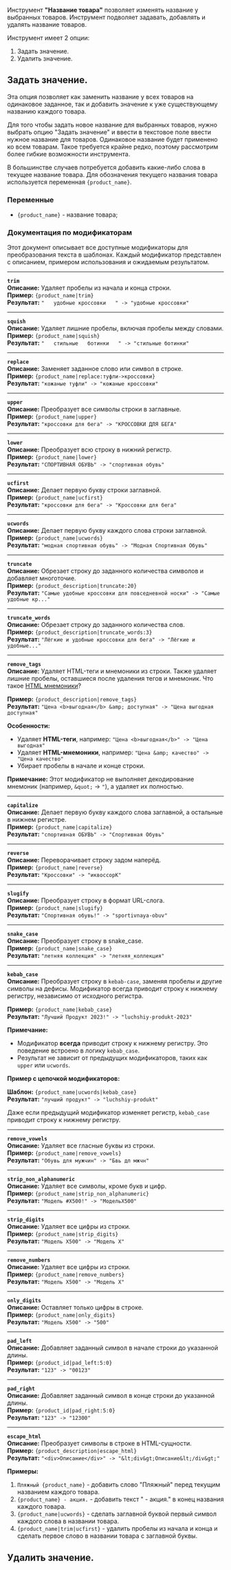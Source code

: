 Инструмент **"Название товара"** позволяет изменять название у выбранных товаров. Инструмент подволяет задавать, добавлять и удалять название товаров.

Инструмент имеет 2 опции:

1. Задать значение.
2. Удалить значение.

## Задать значение.

Эта опция позволяет как заменить название у всех товаров на одинаковое заданное, так и добавить значение к уже существующему названию каждого товара.

Для того чтобы задать новое название для выбранных товаров, нужно выбрать опцию "Задать значение" и ввести в текстовое поле ввести нужное название для товаров. Одинаковое название будет применено ко всем товарам. Такое требуется крайне редко, поэтому рассмотрим более гибкие возможности инструмента.

В большинстве случаев потребуется добавить какие-либо слова в текущее название товара. Для обозначения текущего названия товара используется переменная `{product_name}`. 

### Переменные
* `{product_name}` - название товара;

### Документация по модификаторам

Этот документ описывает все доступные модификаторы для преобразования текста в шаблонах. Каждый модификатор представлен с описанием, примером использования и ожидаемым результатом.

---

**`trim`**  
**Описание:** Удаляет пробелы из начала и конца строки.  
**Пример:** `{product_name|trim}`  
**Результат:** `"   удобные кроссовки   " -> "удобные кроссовки"`

---

**`squish`**  
**Описание:** Удаляет лишние пробелы, включая пробелы между словами.  
**Пример:** `{product_name|squish}`  
**Результат:** `"   стильные   ботинки   " -> "стильные ботинки"`

---

**`replace`**  
**Описание:** Заменяет заданное слово или символ в строке.  
**Пример:** `{product_name|replace:туфли->кроссовки}`  
**Результат:** `"кожаные туфли" -> "кожаные кроссовки"`

---

**`upper`**  
**Описание:** Преобразует все символы строки в заглавные.  
**Пример:** `{product_name|upper}`  
**Результат:** `"кроссовки для бега" -> "КРОССОВКИ ДЛЯ БЕГА"`

---

**`lower`**  
**Описание:** Преобразует всю строку в нижний регистр.  
**Пример:** `{product_name|lower}`  
**Результат:** `"СПОРТИВНАЯ ОБУВЬ" -> "спортивная обувь"`

---

**`ucfirst`**  
**Описание:** Делает первую букву строки заглавной.  
**Пример:** `{product_name|ucfirst}`  
**Результат:** `"кроссовки для бега" -> "Кроссовки для бега"`

---

**`ucwords`**  
**Описание:** Делает первую букву каждого слова строки заглавной.  
**Пример:** `{product_name|ucwords}`  
**Результат:** `"модная спортивная обувь" -> "Модная Спортивная Обувь"`

---

**`truncate`**  
**Описание:** Обрезает строку до заданного количества символов и добавляет многоточие.  
**Пример:** `{product_description|truncate:20}`  
**Результат:** `"Самые удобные кроссовки для повседневной носки" -> "Самые удобные кр..."`

---

**`truncate_words`**  
**Описание:** Обрезает строку до заданного количества слов.  
**Пример:** `{product_description|truncate_words:3}`  
**Результат:** `"Лёгкие и удобные кроссовки для бега" -> "Лёгкие и удобные..."`

---

**`remove_tags`**  
**Описание:** Удаляет HTML-теги и мнемоники из строки. Также удаляет лишние пробелы, оставшиеся после удаления тегов и мнемоник. Что такое [HTML мнемоники](https://ru.wikipedia.org/wiki/%D0%9C%D0%BD%D0%B5%D0%BC%D0%BE%D0%BD%D0%B8%D0%BA%D0%B8_%D0%B2_HTML)?

**Пример:** `{product_description|remove_tags}`  
**Результат:** `"Цена <b>выгодная</b> &amp; доступная" -> "Цена выгодная доступная"`

**Особенности:**
- Удаляет **HTML-теги**, например:
  `"Цена <b>выгодная</b>" -> "Цена выгодная"`
- Удаляет **HTML-мнемоники**, например:
  `"Цена &amp; качество" -> "Цена качество"`
- Убирает пробелы в начале и конце строки.

**Примечание:**
Этот модификатор не выполняет декодирование мнемоник (например, `&quot;` -> `"`), а удаляет их полностью.

---

**`capitalize`**  
**Описание:** Делает первую букву каждого слова заглавной, а остальные в нижнем регистре.  
**Пример:** `{product_name|capitalize}`  
**Результат:** `"спортивная ОБУВЬ" -> "Спортивная Обувь"`

---

**`reverse`**  
**Описание:** Переворачивает строку задом наперёд.  
**Пример:** `{product_name|reverse}`  
**Результат:** `"Кроссовки" -> "иквоссорК"`

---

**`slugify`**  
**Описание:** Преобразует строку в формат URL-слога.  
**Пример:** `{product_name|slugify}`  
**Результат:** `"Спортивная обувь!" -> "sportivnaya-obuv"`

---

**`snake_case`**  
**Описание:** Преобразует строку в snake_case.  
**Пример:** `{product_name|snake_case}`  
**Результат:** `"летняя коллекция" -> "летняя_коллекция"`

---

**`kebab_case`**  
**Описание:** Преобразует строку в `kebab-case`, заменяя пробелы и другие символы на дефисы. Модификатор всегда приводит строку к нижнему регистру, независимо от исходного регистра.

**Пример:** `{product_name|kebab_case}`  
**Результат:** `"Лучший Продукт 2023!" -> "luchshiy-produkt-2023"`

**Примечание:**
- Модификатор **всегда** приводит строку к нижнему регистру. Это поведение встроено в логику `kebab_case`.
- Результат не зависит от предыдущих модификаторов, таких как `upper` или `ucwords`.

**Пример с цепочкой модификаторов:**

**Шаблон:** `{product_name|ucwords|kebab_case}`  
**Результат:** `"лучший продукт" -> "luchshiy-produkt"`

Даже если предыдущий модификатор изменяет регистр, `kebab_case` приводит строку к нижнему регистру.

---

**`remove_vowels`**  
**Описание:** Удаляет все гласные буквы из строки.  
**Пример:** `{product_name|remove_vowels}`  
**Результат:** `"Обувь для мужчин" -> "Бвь дл мжчн"`

---

**`strip_non_alphanumeric`**  
**Описание:** Удаляет все символы, кроме букв и цифр.  
**Пример:** `{product_name|strip_non_alphanumeric}`  
**Результат:** `"Модель #X500!" -> "МодельX500"`

---

**`strip_digits`**  
**Описание:** Удаляет все цифры из строки.  
**Пример:** `{product_name|strip_digits}`  
**Результат:** `"Модель X500" -> "Модель X"`

---

**`remove_numbers`**  
**Описание:** Удаляет все цифры из строки.  
**Пример:** `{product_name|remove_numbers}`  
**Результат:** `"Модель X500" -> "Модель X"`

---

**`only_digits`**  
**Описание:** Оставляет только цифры в строке.  
**Пример:** `{product_name|only_digits}`  
**Результат:** `"Модель X500" -> "500"`

---

**`pad_left`**  
**Описание:** Добавляет заданный символ в начале строки до указанной длины.  
**Пример:** `{product_id|pad_left:5:0}`  
**Результат:** `"123" -> "00123"`

---

**`pad_right`**  
**Описание:** Добавляет заданный символ в конце строки до указанной длины.  
**Пример:** `{product_id|pad_right:5:0}`  
**Результат:** `"123" -> "12300"`

---

**`escape_html`**  
**Описание:** Преобразует символы в строке в HTML-сущности.  
**Пример:** `{product_description|escape_html}`  
**Результат:** `"<div>Описание</div>" -> "&lt;div&gt;Описание&lt;/div&gt;"`



**Примеры:**

1. `Пляжный {product_name}` - добавить слово "Пляжный" перед текущим названием каждого товара.
2. `{product_name} - акция.` - добавить текст " - акция." в конец названия каждого товара.
3. `{product_name|ucwords}` - сделать заглавной буквой первый символ каждого слова в названии товара.
4. `{product_name|trim|ucfirst}` - удалить пробелы из начала и конца и сделать первое слово в названии товара с заглавной буквы.

## Удалить значение.
